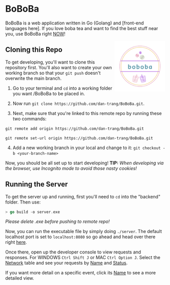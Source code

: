 # BoBoBa
BoBoBa is a web application written in Go (Golang) and [front-end languages here]. If you love boba tea and want to find the best stuff near you, use BoBoBa right [NOW](http://localhost:8080)!

<img align="right" width="159px" src="https://raw.githubusercontent.com/dan-trang/MyFiles/main/boboba_logo_transparent.jpg">


## Cloning this Repo

To get developing, you'll want to clone this repository first. You'll also want to create your own working branch so that your `git push` doesn't overwrite the main branch.

1. Go to your terminal and `cd` into a working folder you want /BoBoBa to be placed in. 

2. Now run `git clone https://github.com/dan-trang/BoBoBa.git`.

3. Next, make sure that you're linked to this remote repo by running these two commands:
```
git remote add origin https://github.com/dan-trang/BoBoBa.git
```
```
git remote set-url origin https://github.com/dan-trang/BoBoBa.git
```
4. Add a new working branch in your local and change to it: `git checkout -b <your-branch-name>`

Now, you should be all set up to start developing! 
**TIP:** *When developing via the browser, use Incognito mode to avoid those nasty cookies!*

## Running the Server

To get the server up and running, first you'll need to `cd` into the "backend" folder. Then use:


```go
> go build -o server.exe
```
*Please delete .exe before pushing to remote repo!*

Now, you can run the executable file by simply doing `./server`. The default localhost port is set to `localhost:8080` so go ahead and head over there right [here](http://localhost:8080). 

Once there, open up the developer console to view requests and responses. For WINDOWS `Ctrl Shift J` or MAC `Ctrl Option J`. Select the <u>Network</u> table and see your requests by <u>Name</u> and <u>Status</u>.

If you want more detail on a specific event, click its <u>Name</u> to see a more detailed view.




